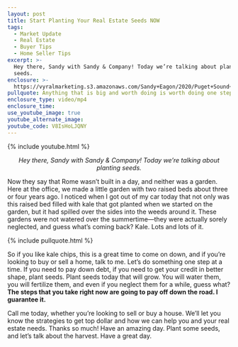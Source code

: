 ```yaml
---
layout: post
title: Start Planting Your Real Estate Seeds NOW
tags:
  - Market Update
  - Real Estate
  - Buyer Tips
  - Home Seller Tips
excerpt: >-
  Hey there, Sandy with Sandy & Company! Today we’re talking about planting
  seeds.
enclosure: >-
  https://vyralmarketing.s3.amazonaws.com/Sandy+Eagon/2020/Puget+Sound+Real+Estate+Agent-+Plant+to+Harvest.mp4
pullquote: Anything that is big and worth doing is worth doing one step at a time.
enclosure_type: video/mp4
enclosure_time:
use_youtube_image: true
youtube_alternate_image:
youtube_code: V8IsHoLJQNY
---
```


{% include youtube.html %}

<p style="text-align: center;"><em>Hey there, Sandy with Sandy & Company! Today we’re talking about planting seeds.</em></p>

Now they say that Rome wasn’t built in a day, and neither was a garden. Here at the office, we made a little garden with two raised beds about three or four years ago. I noticed when I got out of my car today that not only was this raised bed filled with kale that got planted when we started on the garden, but it had spilled over the sides into the weeds around it. These gardens were not watered over the summertime—they were actually sorely neglected, and guess what’s coming back? Kale. Lots and lots of it.

{% include pullquote.html %}

So if you like kale chips, this is a great time to come on down, and if you’re looking to buy or sell a home, talk to me. Let’s do something one step at a time. If you need to pay down debt, if you need to get your credit in better shape, plant seeds. Plant seeds today that will grow. You will water them, you will fertilize them, and even if you neglect them for a while, guess what? **The steps that you take right now are going to pay off down the road. I guarantee it.**

Call me today, whether you’re looking to sell or buy a house. We’ll let you know the strategies to get top dollar and how we can help you and your real estate needs. Thanks so much\! Have an amazing day. Plant some seeds, and let’s talk about the harvest. Have a great day.